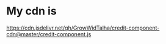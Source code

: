 # My cdn is
https://cdn.jsdelivr.net/gh/GrowWidTalha/credit-component-cdn@master/credit-component.js
